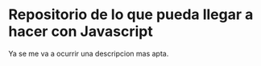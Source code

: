 # Repositorio de lo que pueda llegar a hacer con Javascript

Ya se me va a ocurrir una descripcion mas apta.
